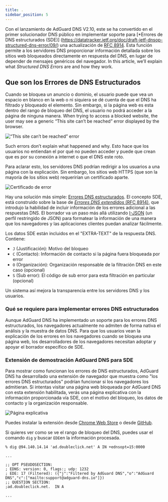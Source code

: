 ```yaml
---
title: .
sidebar_position: 5
---
```


Con el lanzamiento de AdGuard DNS V2.10, este se ha convertido en el primer solucionador DNS público en implementar soporte para [\*Errores de DNS estructurados (SDE)] (https://datatracker.ietf.org/doc/draft-ietf-dnsop-structured-dns-error/09/) una actualización de [RFC 8914](https://datatracker.ietf.org/doc/rfc8914/). Esta función permite a los servidores DNS proporcionar información detallada sobre los sitios web bloqueados directamente en respuesta del DNS, en lugar de depender de mensajes genéricos del navegador. In this article, we’ll explain what _Structured DNS Errors_ are and how they work.

## Que son los Errores de DNS Estructurados

Cuando se bloquea un anuncio o dominio, el usuario puede que vea un espacio en blanco en la web o ni siquiera se dé cuenta de que el DNS ha filtrado y bloqueado el elemento. Sin embargo, si la página web es esta dentro del rango de bloqueo del DNS, el usuario no podrá acceder a la página de ninguna manera. When trying to access a blocked website, the user may see a generic “This site can’t be reached” error displayed by the browser.

![“This site can’t be reached” error](https://cdn.adtidy.org/content/blog/dns/dns_error.png)

Such errors don’t explain what happened and why. Esto hace que los usuarios no entiendan el por qué no pueden acceder y puede que crean que es por su conexión a internet o que el DNS este roto.

Para aclarar esto, los servidores DNS podrían redirigir a los usuarios a una página con la explicación. Sin embargo, los sitios web HTTPS (que son la mayoría de los sitios web) requerirían un certificado aparte.

![Certificado de error](https://cdn.adtidy.org/content/blog/dns/certificate_error.png?1)

Hay una solución más simple: [Errores DNS estructurados](https://datatracker.ietf.org/doc/draft-ietf-dnsop-structured-dns-error/09/). El concepto SDE, está construido sobre la base de [_Errores DNS extendidos_ (RFC 8914)](https://datatracker.ietf.org/doc/rfc8914/), que introdujo la habilidad de incluir información de los errores adicional a las respuestas DNS. El borrador va un paso más allá utilizando [I-JSON](https://www.rfc-editor.org/rfc/rfc7493) (un perfil restringido de JSON) para formatear la información de una manera que los navegadores y las aplicaciones clientes puedan analizar fácilmente.

Los datos SDE están incluidos en el "EXTRA-TEXT" de la respuesta DNS. Contiene:

- `J` (Justificación): Motivo del bloqueo
- `C` (Contacto): Información de contacto si la página fuera bloqueada por error
- `O` (Organización): Organización responsable de la filtración DNS en este caso (opcional)
- `S` (Sub error): El código de sub error para esta filtración en particular (opcional)

Un sistema así mejora la transparencia entre los servidores DNS y los usuarios.

### Qué se requiere para implementar errores DNS estructurados

Aunque AdGuard DNS ha implementado un soporte para los errores DNS estructurados, los navegadores actualmente no admiten de forma nativa el análisis y la muestra de datos DNS. Para que los usuarios vean la explicación de los errores en los navegadores cuando se bloquea una página web, los desarrolladores de los navegadores necesitan adoptar y apoyar el borrador específico de SDE.

### Extensión de demostración AdGuard DNS para SDE

Para mostrar como funcionan los errores de DNS estructurados, AdGuard DNS ha desarrollado una extensión de navegador que muestra como "los errores DNS estructurados" podrían funcionar si los navegadores los admitieran. Si intentas visitar una página web bloqueada por AdGuard DNS con esta extensión habilitada, verás una página explicativa con la información proporcionada vía SDE, con el motivo del bloqueo, los datos de contacto y la organización responsable.

![Página explicativa](https://cdn.adtidy.org/blog/new/jlkdbaccess_blocked.png)

Puedes instalar la extensión desde [Chrome Web Store](https://chromewebstore.google.com/detail/oeinmjfnchfhaabhchfjkbdpmgeageen) o desde [GitHub](https://github.com/AdguardTeam/dns-sde-extension/).

Si quieres ver como se ve el rango de bloqueo del DNS, puedes usar el comando `dig` y buscar `EDE`en la información procesada.

```text
% dig @94.140.14.14 'ad.doubleclick.net' A IN +ednsopt=15:0000

...

;; OPT PSEUDOSECTION:
; EDNS: version: 0, flags:; udp: 1232
; EDE: 17 (Filtered): ({"j":"Filtered by AdGuard DNS","o":"AdGuard DNS","c":["mailto:support@adguard-dns.io"]})
;; QUESTION SECTION:
;ad.doubleclick.net.  IN A

...
```

